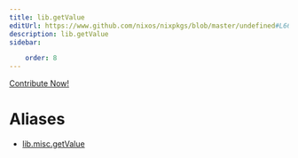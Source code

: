 ```yaml
---
title: lib.getValue
editUrl: https://www.github.com/nixos/nixpkgs/blob/master/undefined#L66C14
description: lib.getValue
sidebar:

    order: 8
---
```


<a href="https://www.github.com/nixos/nixpkgs/blob/master/undefined#L66C14">Contribute Now!</a>


# Aliases

- [lib.misc.getValue](/nix-doc-comments/reference/lib/misc/lib-misc-getvalue)


